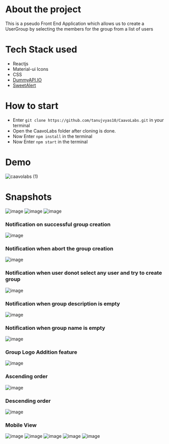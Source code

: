 # About the project
This is a pseudo Front End Application which allows us to create a UserGroup by selecting the members for the group from a list of users


# Tech Stack used

* Reactjs
* Material-ui Icons
* CSS
* [DummyAPI.IO](https://dummyapi.io/)
* [SweetAlert](https://sweetalert.js.org/guides/)

# How to start
* Enter ```git clone https://github.com/tanujvyas10/CaavoLabs.git``` in your terminal
* Open the CaavoLabs folder after cloning is done.
* Now Enter ```npm install``` in the terminal
* Now Enter ```npm start``` in the terminal

# Demo
![caavolabs (1)](https://user-images.githubusercontent.com/48439116/102014124-63869180-3d7a-11eb-88f1-64ee7aab8ef9.gif)


# Snapshots

![image](https://user-images.githubusercontent.com/48439116/102009401-2f50a800-3d5d-11eb-9b5f-554b2b18d562.png)
![image](https://user-images.githubusercontent.com/48439116/102009416-468f9580-3d5d-11eb-8c9a-673e51b521b6.png)
![image](https://user-images.githubusercontent.com/48439116/102009427-5b6c2900-3d5d-11eb-8fd2-1b8d6e369553.png)
### Notification on successful group creation
![image](https://user-images.githubusercontent.com/48439116/102009488-be5dc000-3d5d-11eb-8432-0ce00f065923.png)
### Notification when abort the group creation
![image](https://user-images.githubusercontent.com/48439116/102009509-d5041700-3d5d-11eb-83e3-f23203c3042b.png)
### Notification when user donot select any user and try to create group
![image](https://user-images.githubusercontent.com/48439116/102010113-f535d500-3d61-11eb-934c-8c07330e76dd.png)
### Notification when group description is empty
![image](https://user-images.githubusercontent.com/48439116/102010244-e3086680-3d62-11eb-9df7-3541d251e3a8.png)

### Notification when group name is empty
![image](https://user-images.githubusercontent.com/48439116/102010264-10edab00-3d63-11eb-98d2-2574299b09c4.png)


### Group Logo Addition feature
![image](https://user-images.githubusercontent.com/48439116/102009535-07ae0f80-3d5e-11eb-89b1-5d8895532820.png)

### Ascending order
![image](https://user-images.githubusercontent.com/48439116/102009576-59569a00-3d5e-11eb-93f2-5eecf8ef8f66.png)

### Descending order
![image](https://user-images.githubusercontent.com/48439116/102009586-67a4b600-3d5e-11eb-8380-e8e828ad6e9c.png)


### Mobile View
![image](https://user-images.githubusercontent.com/48439116/102009447-7dfe4200-3d5d-11eb-8c5c-05dc7bd812aa.png)
![image](https://user-images.githubusercontent.com/48439116/102009461-92dad580-3d5d-11eb-802f-74a46fdbc87c.png)
![image](https://user-images.githubusercontent.com/48439116/102009474-9f5f2e00-3d5d-11eb-9e4f-e827e0c5754e.png)
![image](https://user-images.githubusercontent.com/48439116/102009550-23b1b100-3d5e-11eb-9e49-056ba8a958d0.png)
![image](https://user-images.githubusercontent.com/48439116/102009522-ed743180-3d5d-11eb-9795-b04cd18c125c.png)

